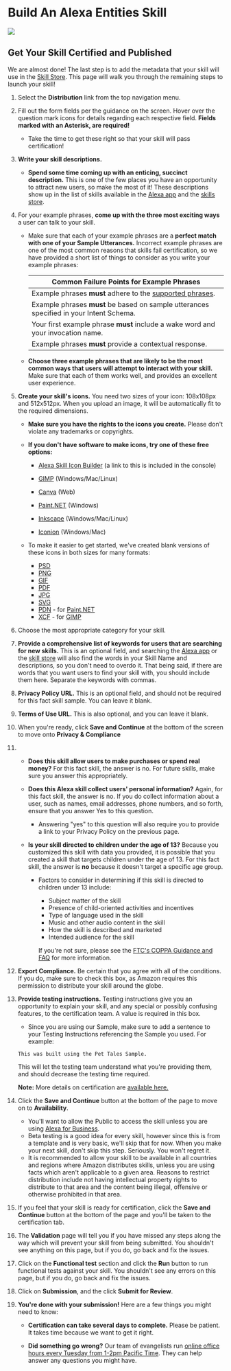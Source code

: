 # Build An Alexa Entities Skill
<img src="https://m.media-amazon.com/images/G/01/mobile-apps/dex/alexa/alexa-skills-kit/tutorials/quiz-game/header._TTH_.png" />

## Get Your Skill Certified and Published

We are almost done!  The last step is to add the metadata that your skill will use in the [Skill Store](http://amazon.com/skills).  This page will walk you through the remaining steps to launch your skill!

1. Select the **Distribution** link  from the top navigation menu.

2. Fill out the form fields per the guidance on the screen. Hover over the question mark icons for details regarding each respective field. **Fields marked with an Asterisk, are required!**
	* Take the time to get these right so that your skill will pass certification!

3.  **Write your skill descriptions.**

       *  **Spend some time coming up with an enticing, succinct description.**  This is one of the few places you have an opportunity to attract new users, so make the most of it!  These descriptions show up in the list of skills available in the [Alexa app](http://alexa.amazon.com/spa/index.html#skills) and the [skills store](http://www.amazon.com/skills).

4.  For your example phrases, **come up with the three most exciting ways** a user can talk to your skill.

    *  Make sure that each of your example phrases are a **perfect match with one of your Sample Utterances.**  Incorrect example phrases are one of the most common reasons that skills fail certification, so we have provided a short list of things to consider as you write your example phrases:

       | Common Failure Points for Example Phrases |
       | ----------------------------------------- |
       | Example phrases **must** adhere to the [supported phrases](https://developer.amazon.com/public/solutions/alexa/alexa-skills-kit/docs/supported-phrases-to-begin-a-conversation). |
       | Example phrases **must** be based on sample utterances specified in your Intent Schema. |
       | Your first example phrase **must** include a wake word and your invocation name. |
       | Example phrases **must** provide a contextual response. |

    *  **Choose three example phrases that are likely to be the most common ways that users will attempt to interact with your skill.**  Make sure that each of them works well, and provides an excellent user experience.

5.  **Create your skill's icons.**  You need two sizes of your icon: 108x108px and 512x512px.  When you upload an image, it will be automatically fit to the required dimensions.

    *  **Make sure you have the rights to the icons you create.** Please don't violate any trademarks or copyrights.
    *  **If you don't have software to make icons, try one of these free options:**

       *  [Alexa Skill Icon Builder](https://developer.amazon.com/docs/tools/icon-builder.html) (a link to this is included in the console)

       *  [GIMP](https://www.gimp.org/) (Windows/Mac/Linux)
       *  [Canva](https://www.canva.com/) (Web)
       *  [Paint.NET](http://www.getpaint.net/index.html) (Windows)
       *  [Inkscape](http://inkscape.org) (Windows/Mac/Linux)
       *  [Iconion](http://iconion.com/) (Windows/Mac)

    *  To make it easier to get started, we've created blank versions of these icons in both sizes for many formats:

       *  [PSD](https://m.media-amazon.com/images/G/01/mobile-apps/dex/alexa/alexa-skills-kit/tutorials/general/icon-templates/psd._TTH_.zip)
       *  [PNG](https://m.media-amazon.com/images/G/01/mobile-apps/dex/alexa/alexa-skills-kit/tutorials/general/icon-templates/png._TTH_.zip)
       *  [GIF](https://m.media-amazon.com/images/G/01/mobile-apps/dex/alexa/alexa-skills-kit/tutorials/general/icon-templates/gif._TTH_.zip)
       *  [PDF](https://m.media-amazon.com/images/G/01/mobile-apps/dex/alexa/alexa-skills-kit/tutorials/general/icon-templates/pdf._TTH_.zip)
       *  [JPG](https://m.media-amazon.com/images/G/01/mobile-apps/dex/alexa/alexa-skills-kit/tutorials/general/icon-templates/jpg._TTH_.zip)
       *  [SVG](https://m.media-amazon.com/images/G/01/mobile-apps/dex/alexa/alexa-skills-kit/tutorials/general/icon-templates/svg._TTH_.zip)
       *  [PDN](https://m.media-amazon.com/images/G/01/mobile-apps/dex/alexa/alexa-skills-kit/tutorials/general/icon-templates/pdn._TTH_.zip) - for [Paint.NET](http://www.getpaint.net/index.html)
       *  [XCF](https://m.media-amazon.com/images/G/01/mobile-apps/dex/alexa/alexa-skills-kit/tutorials/general/icon-templates/xcf._TTH_.zip) - for [GIMP](https://www.gimp.org/)

6. Choose the most appropriate category for your skill.

7.  **Provide a comprehensive list of keywords for users that are searching for new skills.**  This is an optional field, and searching the [Alexa app](http://alexa.amazon.com) or the [skill store](http://www.amazon.com/skills) will also find the words in your Skill Name and descriptions, so you don't need to overdo it.  That being said, if there are words that you want users to find your skill with, you should include them here.  Separate the keywords with commas.

8. **Privacy Policy URL.** This is an optional field, and should not be required for this fact skill sample.  You can leave it blank.

9. **Terms of Use URL.** This is also optional, and you can leave it blank.

10. When you're ready, click **Save and Continue** at the bottom of the screen to move onto **Privacy & Compliance**

11. *  **Does this skill allow users to make purchases or spend real money?** For this fact skill, the answer is no.  For future skills, make sure you answer this appropriately.

    *  **Does this Alexa skill collect users' personal information?** Again, for this fact skill, the answer is no.  If you do collect information about a user, such as names, email addresses, phone numbers, and so forth, ensure that you answer Yes to this question.
        *  Answering "yes" to this question will also require you to provide a link to your Privacy Policy on the previous page.

    *  **Is your skill directed to children under the age of 13?** Because you customized this skill with data you provided, it is possible that you created a skill that targets children under the age of 13.  For this fact skill, the answer is **no** because it doesn't target a specific age group.
        * Factors to consider in determining if this skill is directed to children under 13 include:
            * Subject matter of the skill
            * Presence of child-oriented activities and incentives
            * Type of language used in the skill
            * Music and other audio content in the skill
            * How the skill is described and marketed
            * Intended audience for the skill

            If you're not sure, please see the [FTC's COPPA Guidance and FAQ](https://www.ftc.gov/tips-advice/business-center/guidance/complying-coppa-frequently-asked-questions) for more information.

12.  **Export Compliance.** Be certain that you agree with all of the conditions.  If you do, make sure to check this box, as Amazon requires this permission to distribute your skill around the globe.

13. **Provide testing instructions.** Testing instructions give you an opportunity to explain your skill, and any special or possibly confusing features, to the certification team.  A value is required in this box.

	* Since you are using our Sample, make sure to add a sentence to your Testing Instructions referencing the Sample you used. For example:

    ```text
    This was built using the Pet Tales Sample.
    ```

    This will let the testing team understand what you're providing them, and should decrease the testing time required.

	**Note:** More details on certification are [available here.](https://alexa.design/certification)

14. Click the **Save and Continue** button at the bottom of the page to move on to **Availability**.
    * You'll want to allow the Public to access the skill unless you are using [Alexa for Business](https://aws.amazon.com/a4b).
    * Beta testing is a good idea for every skill, however since this is from a template and is very basic, we'll skip that for now.  When you make your next skill, don't skip this step.  Seriously.  You won't regret it.
    * It is recommended to allow your skill to be available in all countries and regions where Amazon distributes skills, unless you are using facts which aren't applicable to a given area.  Reasons to restrict distribution include not having intellectual property rights to distribute to that area and the content being illegal, offensive or otherwise prohibited in that area.

15. If you feel that your skill is ready for certification, click the **Save and Continue** button at the bottom of the page and you'll be taken to the certification tab.

16. The **Validation** page will tell you if you have missed any steps along the way which will prevent your skill from being submitted.  You shouldn't see anything on this page, but if you do, go back and fix the issues.

17. Click on the **Functional test** section and click the **Run** button to run functional tests against your skill.  You shouldn't see any errors on this page, but if you do, go back and fix the issues.

18. Click on **Submission**, and the click **Submit for Review**.

19. **You're done with your submission!**  Here are a few things you might need to know:

    *  **Certification can take several days to complete.** Please be patient.  It takes time because we want to get it right.

    *  **Did something go wrong?** Our team of evangelists run [online office hours every Tuesday from 1-2pm Pacific Time](https://alexa.design/officehours).  They can help answer any questions you might have.
